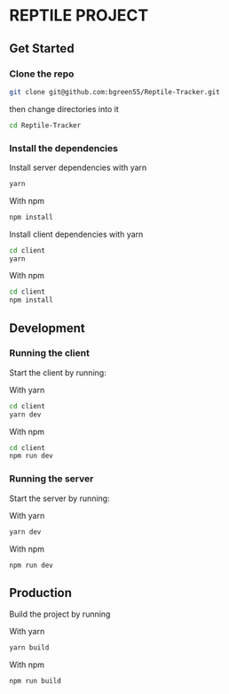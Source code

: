 # REPTILE PROJECT

## Get Started
### Clone the repo
```bash
git clone git@github.com:bgreen55/Reptile-Tracker.git
```
then change directories into it

```bash
cd Reptile-Tracker
```

### Install the dependencies

Install server dependencies with yarn
```bash
yarn
```

With npm
```bash
npm install
```

Install client dependencies with yarn
```bash
cd client
yarn
```

With npm
```bash
cd client
npm install
```

## Development
### Running the client
Start the client by running:

With yarn
```bash
cd client
yarn dev
```

With npm
```bash
cd client
npm run dev
```

### Running the server
Start the server by running:

With yarn
```bash
yarn dev
```

With npm
```bash
npm run dev
```

## Production
Build the project by running

With yarn
```bash
yarn build
```

With npm
```bash
npm run build
```




